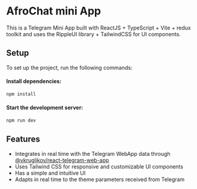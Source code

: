 # AfroChat mini App

This is a Telegram Mini App built with ReactJS + TypeScript + Vite + redux toolkit and uses the RippleUI library +
TailwindCSS for UI components.

## Setup

To set up the project, run the following commands:

#### Install dependencies:

```bash
npm install

```

#### Start the development server:

```bash
npm run dev

```

## Features

- Integrates in real time with the Telegram WebApp data
  through [@vkruglikov/react-telegram-web-app](https://github.com/vkruglikov/react-telegram-web-app)
- Uses Tailwind CSS for responsive and customizable UI components
- Has a simple and intuitive UI
- Adapts in real time to the theme parameters received from Telegram

